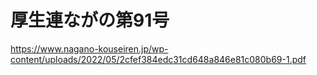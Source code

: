 # 厚生連ながの第91号
https://www.nagano-kouseiren.jp/wp-content/uploads/2022/05/2cfef384edc31cd648a846e81c080b69-1.pdf

